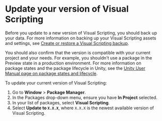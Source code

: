 # Update your version of Visual Scripting

Before you update to a new version of Visual Scripting, you should back up your data. For more information on backing up your Visual Scripting assets and settings, see [Create or restore a Visual Scripting backup](vs-create-restore-backups.md).

You should also confirm that the version is compatible with your current project and your needs. For example, you shouldn't use a package in the Preview state in a production environment. For more information on package states and the package lifecycle in Unity, see the [Unity User Manual page on package states and lifecycle](https://docs.unity3d.com/Manual/upm-lifecycle.html).

To update your current version of Visual Scripting:

1. Go to **Window** &gt; **Package Manager**. 
2. In the Packages drop-down menu, ensure you have **In Project** selected.
3. In your list of packages, select **Visual Scripting**. 
4. Select **Update to `X.X.X`**, where `X.X.X` is the newest available version of Visual Scripting. 


